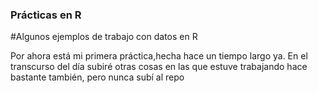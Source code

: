 ### Prácticas en R

#Algunos ejemplos de trabajo con datos en R

Por ahora está mi primera práctica,hecha hace un tiempo largo ya. En el transcurso del día subiré otras cosas en las que estuve trabajando hace bastante también, pero nunca subí al repo
